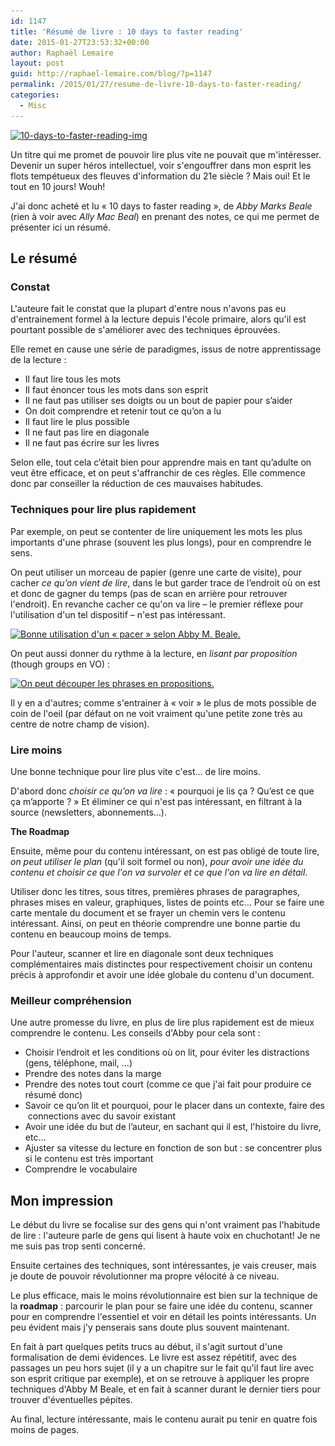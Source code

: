 ```yaml
---
id: 1147
title: 'Résumé de livre : 10 days to faster reading'
date: 2015-01-27T23:53:32+00:00
author: Raphaël Lemaire
layout: post
guid: http://raphael-lemaire.com/blog/?p=1147
permalink: /2015/01/27/resume-de-livre-10-days-to-faster-reading/
categories:
  - Misc
---
```

[<img loading="lazy"  class="alignright wp-image-1149 size-medium" src="/wp-content/uploads/2015/01/10-days-to-faster-reading-img-199x300.jpg" alt="10-days-to-faster-reading-img" width="199" height="300" srcset="/wp-content/uploads/2015/01/10-days-to-faster-reading-img-199x300.jpg 199w, /wp-content/uploads/2015/01/10-days-to-faster-reading-img.jpg 331w" sizes="(max-width: 199px) 100vw, 199px" />](/wp-content/uploads/2015/01/10-days-to-faster-reading-img.jpg)

Un titre qui me promet de pouvoir lire plus vite ne pouvait que m'intéresser. Devenir un super héros intellectuel,
 voir s'engouffrer dans mon esprit les flots tempétueux des fleuves d'information du 21e siècle ? Mais oui! Et le tout 
 en 10 jours! Wouh!

J'ai donc acheté et lu « 10 days to faster reading », de _Abby Marks Beale_ (rien à voir avec _Ally Mac Beal_) en prenant
 des notes, ce qui me permet de présenter ici un résumé.


## Le résumé

### Constat

L'auteure fait le constat que la plupart d'entre nous n'avons pas eu d'entrainement formel à la lecture depuis l'école
 primaire, alors qu'il est pourtant possible de s'améliorer avec des techniques éprouvées.

Elle remet en cause une série de paradigmes, issus de notre apprentissage de la lecture :

  * Il faut lire tous les mots
  * Il faut énoncer tous les mots dans son esprit
  * Il ne faut pas utiliser ses doigts ou un bout de papier pour s’aider
  * On doit comprendre et retenir tout ce qu’on a lu
  * Il faut lire le plus possible
  * Il ne faut pas lire en diagonale
  * Il ne faut pas écrire sur les livres

Selon elle, tout cela c’était bien pour apprendre mais en tant qu’adulte on veut être efficace, et on peut s'affranchir 
de ces règles. Elle commence donc par conseiller la réduction de ces mauvaises habitudes.

### Techniques pour lire plus rapidement

Par exemple, on peut se contenter de lire uniquement les mots les plus importants d'une phrase (souvent les plus longs),
 pour en comprendre le sens.

On peut utiliser un morceau de papier (genre une carte de visite), pour cacher _ce qu’on vient de lire_, dans le but 
garder trace de l’endroit où on est et donc de gagner du temps (pas de scan en arrière pour retrouver l'endroit).
 En revanche cacher ce qu'on va lire – le premier réflexe pour l'utilisation d'un tel dispositif – n'est pas intéressant.

[<img loading="lazy"  class="alignleft size-medium" src="/wp-content/uploads/2015/01/FullSizeRender1.jpg" alt="Bonne utilisation d'un « pacer » selon Abby M. Beale." width="640" height="333" srcset="/wp-content/uploads/2015/01/FullSizeRender1-1024x533.jpg 1024w, /wp-content/uploads/2015/01/FullSizeRender1-300x156.jpg 300w" sizes="(max-width: 640px) 100vw, 640px" />](/wp-content/uploads/2015/01/FullSizeRender1-300x156.jpg)

On peut aussi donner du rythme à la lecture, en _lisant par proposition_ (though groups en VO) :

[<img loading="lazy"  class="alignleft size-medium" src="/wp-content/uploads/2015/01/though-groups1.jpg" alt="On peut découper les phrases en propositions." width="640" height="191" srcset="/wp-content/uploads/2015/01/though-groups1-1024x305.jpg 1024w, /wp-content/uploads/2015/01/though-groups1-300x89.jpg 300w" sizes="(max-width: 640px) 100vw, 640px" />](/wp-content/uploads/2015/01/though-groups1-300x89.jpg)

Il y en a d'autres; comme s'entrainer à « voir » le plus de mots possible de coin de l'oeil (par défaut on ne voit 
vraiment qu'une petite zone très au centre de notre champ de vision).

### Lire moins

Une bonne technique pour lire plus vite c'est&#8230; de lire moins.

D'abord donc _choisir ce qu’on va lire_ : « pourquoi je lis ça ? Qu’est ce que ça m’apporte ? » Et éliminer ce qui n'est 
pas intéressant, en filtrant à la source (newsletters, abonnements…).

**The Roadmap**

Ensuite, même pour du contenu intéressant, on est pas obligé de toute lire, _on peut utiliser le plan_ (qu'il soit
 formel ou non), _pour avoir une idée du contenu et choisir ce que l'on va survoler et ce que l'on va lire en détail_.

Utiliser donc les titres, sous titres, premières phrases de paragraphes, phrases mises en valeur, graphiques,
 listes de points etc&#8230; Pour se faire une carte mentale du document et se frayer un chemin vers le contenu intéressant. Ainsi, on peut en théorie comprendre une bonne partie du contenu en beaucoup moins de temps.

Pour l'auteur, scanner et lire en diagonale sont deux techniques complémentaires mais distinctes pour respectivement choisir un contenu précis à approfondir et avoir une idée globale du contenu d'un document.

### Meilleur compréhension

Une autre promesse du livre, en plus de lire plus rapidement est de mieux comprendre le contenu. Les conseils d'Abby pour cela sont :

  * Choisir l’endroit et les conditions où on lit, pour éviter les distractions (gens, téléphone, mail, …)
  * Prendre des notes dans la marge
  * Prendre des notes tout court (comme ce que j'ai fait pour produire ce résumé donc)
  * Savoir ce qu’on lit et pourquoi, pour le placer dans un contexte, faire des  connections avec du savoir existant
  * Avoir une idée du but de l’auteur, en sachant qui il est, l'histoire du livre, etc&#8230;
  * Ajuster sa vitesse du lecture en fonction de son but : se concentrer plus si le contenu est très important
  * Comprendre le vocabulaire

## Mon impression

Le début du livre se focalise sur des gens qui n'ont vraiment pas l'habitude de lire : l'auteure parle de gens qui lisent à haute voix en chuchotant! Je ne me suis pas trop senti concerné.

Ensuite certaines des techniques, sont intéressantes, je vais creuser, mais je doute de pouvoir révolutionner ma propre vélocité à ce niveau.

Le plus efficace, mais le moins révolutionnaire est bien sur la technique de la **roadmap** : parcourir le plan pour se faire une idée du contenu, scanner pour en comprendre l'essentiel et voir en détail les points intéressants. Un peu évident mais j'y penserais sans doute plus souvent maintenant.

En fait à part quelques petits trucs au début, il s'agit surtout d'une formalisation de demi évidences. Le livre est assez répétitif, avec des passages un peu hors sujet (il y a un chapitre sur le fait qu'il faut lire avec son esprit critique par exemple), et on se retrouve à appliquer les propre techniques d'Abby M Beale, et en fait à scanner durant le dernier tiers pour trouver d'éventuelles pépites.

Au final, lecture intéressante, mais le contenu aurait pu tenir en quatre fois moins de pages.